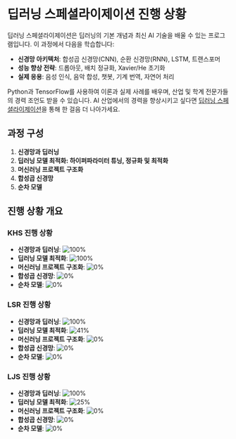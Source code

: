 # 딥러닝 스페셜라이제이션 진행 상황

딥러닝 스페셜라이제이션은 딥러닝의 기본 개념과 최신 AI 기술을 배울 수 있는 프로그램입니다. 이 과정에서 다음을 학습합니다:

- **신경망 아키텍처**: 합성곱 신경망(CNN), 순환 신경망(RNN), LSTM, 트랜스포머
- **성능 향상 전략**: 드롭아웃, 배치 정규화, Xavier/He 초기화
- **실제 응용**: 음성 인식, 음악 합성, 챗봇, 기계 번역, 자연어 처리

Python과 TensorFlow를 사용하여 이론과 실제 사례를 배우며, 산업 및 학계 전문가들의 경력 조언도 받을 수 있습니다. AI 산업에서의 경력을 향상시키고 싶다면 [딥러닝 스페셜라이제이션](https://www.coursera.org/specializations/deep-learning)을 통해 한 걸음 더 나아가세요.


## 과정 구성
1. **신경망과 딥러닝**
2. **딥러닝 모델 최적화: 하이퍼파라미터 튜닝, 정규화 및 최적화**
3. **머신러닝 프로젝트 구조화**
4. **합성곱 신경망**
5. **순차 모델**

## 진행 상황 개요

### KHS 진행 상황

- **신경망과 딥러닝**: ![100%](https://progress-bar.dev/100)
- **딥러닝 모델 최적화**: ![100%](https://progress-bar.dev/100)
- **머신러닝 프로젝트 구조화**: ![0%](https://progress-bar.dev/0)
- **합성곱 신경망**: ![0%](https://progress-bar.dev/0)
- **순차 모델**: ![0%](https://progress-bar.dev/0)

### LSR 진행 상황

- **신경망과 딥러닝**: ![100%](https://progress-bar.dev/100)
- **딥러닝 모델 최적화**: ![41%](https://progress-bar.dev/100)
- **머신러닝 프로젝트 구조화**: ![0%](https://progress-bar.dev/37)
- **합성곱 신경망**: ![0%](https://progress-bar.dev/0)
- **순차 모델**: ![0%](https://progress-bar.dev/0)

### LJS 진행 상황

- **신경망과 딥러닝**: ![100%](https://progress-bar.dev/100)
- **딥러닝 모델 최적화**: ![25%](https://progress-bar.dev/25)
- **머신러닝 프로젝트 구조화**: ![0%](https://progress-bar.dev/0)
- **합성곱 신경망**: ![0%](https://progress-bar.dev/0)
- **순차 모델**: ![0%](https://progress-bar.dev/0)
